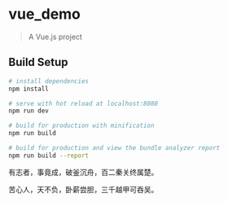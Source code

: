 # vue_demo

> A Vue.js project

## Build Setup

``` bash
# install dependencies
npm install

# serve with hot reload at localhost:8080
npm run dev

# build for production with minification
npm run build

# build for production and view the bundle analyzer report
npm run build --report
```

有志者，事竟成，破釜沉舟，百二秦关终属楚。

苦心人，天不负，卧薪尝胆，三千越甲可吞吴。